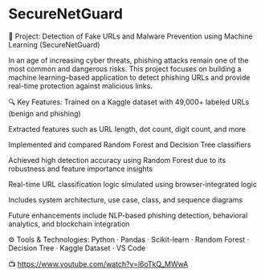 # SecureNetGuard
📌 Project: Detection of Fake URLs and Malware Prevention using Machine Learning (SecureNetGuard)

In an age of increasing cyber threats, phishing attacks remain one of the most common and dangerous risks. This project focuses on building a machine learning–based application to detect phishing URLs and provide real-time protection against malicious links.

🔍 Key Features:
Trained on a Kaggle dataset with 49,000+ labeled URLs (benign and phishing)

Extracted features such as URL length, dot count, digit count, and more

Implemented and compared Random Forest and Decision Tree classifiers

Achieved high detection accuracy using Random Forest due to its robustness and feature importance insights

Real-time URL classification logic simulated using browser-integrated logic

Includes system architecture, use case, class, and sequence diagrams

Future enhancements include NLP-based phishing detection, behavioral analytics, and blockchain integration

⚙️ Tools & Technologies:
Python · Pandas · Scikit-learn · Random Forest · Decision Tree · Kaggle Dataset · VS Code

📺 https://www.youtube.com/watch?v=l6oTkQ_MWwA 
